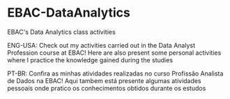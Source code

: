 # EBAC-DataAnalytics
EBAC's Data Analytics class activities


ENG-USA:
Check out my activities carried out in the Data Analyst Profession course at EBAC! Here are also present some personal activities where I practice
the knowledge gained during the studies

PT-BR:
Confira as minhas atividades realizadas no curso Profissão Analista de Dados na EBAC! Aqui tambem está presente algumas atividades pessoais onde pratico 
os conhecimentos obtidos durante os estudos
